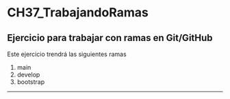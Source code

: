 # CH37_TrabajandoRamas
## Ejercicio para trabajar con ramas en Git/GitHub

Este ejercicio trendrá las siguientes ramas
1. main
2. develop
3. bootstrap

---